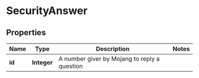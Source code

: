 
# SecurityAnswer

## Properties
Name | Type | Description | Notes
------------ | ------------- | ------------- | -------------
**id** | **Integer** | A number giver by Mojang to reply a question | 




